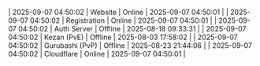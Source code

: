 | 2025-09-07 04:50:02 | Website | Online | 2025-09-07 04:50:01 |
| 2025-09-07 04:50:02 | Registration | Online | 2025-09-07 04:50:01 |
| 2025-09-07 04:50:02 | Auth Server | Offline | 2025-08-18 09:33:31 |
| 2025-09-07 04:50:02 | Kezan (PvE) | Offline | 2025-08-03 17:58:02 |
| 2025-09-07 04:50:02 | Gurubashi (PvP) | Offline | 2025-08-23 21:44:06 |
| 2025-09-07 04:50:02 | Cloudflare | Online | 2025-09-07 04:50:01 |
